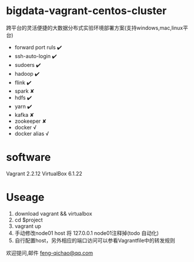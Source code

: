 # bigdata-vagrant-centos-cluster
跨平台的灵活便捷的大数据分布式实验环境部署方案(支持windows,mac,linux平台)

- forward port ruls ✔️ 
- ssh-auto-login ✔️
- sudoers ✔️
- hadoop  ️✔️
- flink   ✔️
- spark   ✘
- hdfs    ✔️
- yarn    ✔️ 
- kafka   ✘ 
- zookeeper ✘
- docker √
- docker alias √ 

# software
Vagrant 2.2.12
VirtualBox 6.1.22

# Useage
1. download vagrant && virtualbox  
2. cd $project  
3. vagrant up  
4. 手动修改node01 host 将 127.0.0.1 node01注释掉(todo 自动化)  
5. 自行配置host，另外相应的端口访问可以参看Vagrantfile中的转发规则  

欢迎提问,邮件 feng-qichao@qq.com  

